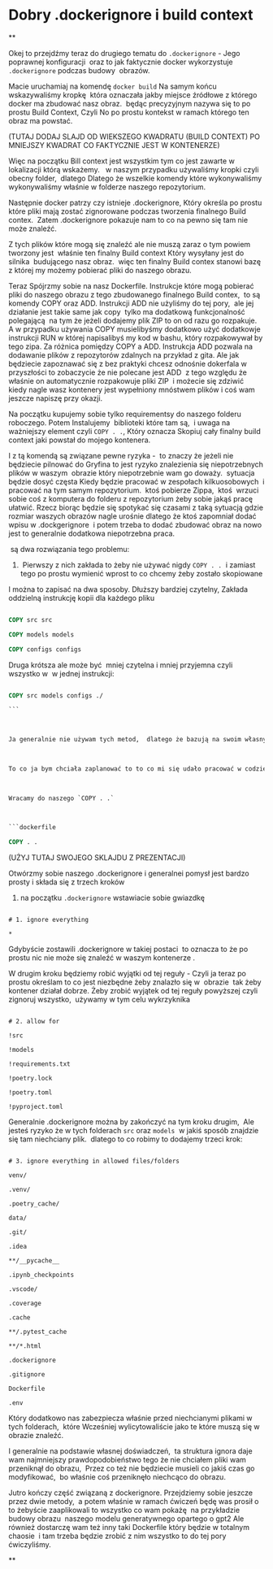 # Dobry .dockerignore i build context

**

Okej to przejdźmy teraz do drugiego tematu do `.dockerignore` - Jego poprawnej konfiguracji  oraz to jak faktycznie docker wykorzystuje `.dockerignore` podczas budowy  obrazów.

  

Macie uruchamiaj na komendę `docker build` Na samym końcu wskazywaliśmy kropkę  która oznaczała jakby miejsce źródłowe z którego docker ma zbudować nasz obraz.  będąc precyzyjnym nazywa się to po prostu Build Context, Czyli No po prostu kontekst w ramach którego ten obraz ma powstać.

  

(TUTAJ DODAJ SLAJD OD WIEKSZEGO KWADRATU (BUILD CONTEXT) PO MNIEJSZY KWADRAT CO FAKTYCZNIE JEST W KONTENERZE)

  

Więc na początku Bill context jest wszystkim tym co jest zawarte w lokalizacji którą wskażemy.   w naszym przypadku używaliśmy kropki czyli obecny folder,  dlatego Dlatego że wszelkie komendy które wykonywaliśmy wykonywaliśmy właśnie w folderze naszego repozytorium.

  

Następnie docker patrzy czy istnieje .dockerignore, Który określa po prostu które pliki mają zostać zignorowane podczas tworzenia finalnego Build contex.  Zatem .dockerignore pokazuje nam to co na pewno się tam nie może znaleźć. 

  

Z tych plików które mogą się znaleźć ale nie muszą zaraz o tym powiem tworzony jest  właśnie ten finalny Build context Który wysyłany jest do silnika  budującego nasz obraz.  więc ten finalny Build contex stanowi bazę z której my możemy pobierać pliki do naszego obrazu. 

  

Teraz Spójrzmy sobie na nasz Dockerfile. Instrukcje które mogą pobierać pliki do naszego obrazu z tego zbudowanego finalnego Build contex,  to są komendy COPY oraz ADD. Instrukcji ADD nie użyliśmy do tej pory,  ale jej działanie jest takie same jak copy  tylko ma dodatkową funkcjonalność  polegającą  na tym że jeżeli dodajemy plik ZIP to on od razu go rozpakuje.  A w przypadku używania COPY musielibyśmy dodatkowo użyć dodatkowje instrukcji RUN w której napisalibyś my kod w bashu, który rozpakowywał by tego zipa. Za różnica pomiędzy COPY a ADD. Instrukcja ADD pozwala na dodawanie plików z repozytorów zdalnych na przykład z gita. Ale jak będziecie zapoznawać się z bez praktyki chcesz odnośnie dokerfala w przyszłości to zobaczycie że nie polecane jest ADD  z tego względu że właśnie on automatycznie rozpakowuje pliki ZIP  i możecie się zdziwić  kiedy nagle wasz kontenery jest wypełniony mnóstwem plików i coś wam jeszcze napiszę przy okazji. 

  

Na początku kupujemy sobie tylko requirementsy do naszego folderu roboczego. Potem Instalujemy  biblioteki które tam są,  i uwaga na ważniejszy element czyli `COPY . .`, Który oznacza Skopiuj cały finalny build context jaki powstał do mojego kontenera.

  

I z tą komendą są związane pewne ryzyka -  to znaczy że jeżeli nie będziecie pilnować do Gryfina to jest ryzyko znalezienia się niepotrzebnych plików w waszym  obrazie który niepotrzebnie wam go doważy.  sytuacja będzie dosyć częsta Kiedy będzie pracować w zespołach kilkuosobowych  i pracować na tym samym repozytorium.  ktoś pobierze Zippa,  ktoś  wrzuci sobie coś z komputera do folderu z repozytorium żeby sobie jakąś pracę ułatwić. Rzecz biorąc będzie się spotykać się czasami z taką sytuacją gdzie rozmiar waszych obrazów nagle urośnie dlatego że ktoś zapomniał dodać wpisu w .dockgerignore  i potem trzeba to dodać zbudować obraz na nowo  jest to generalnie dodatkowa niepotrzebna praca.

  

 są dwa rozwiązania tego problemu:

  

1.  Pierwszy z nich zakłada to żeby nie używać nigdy `COPY . .`  i zamiast tego po prostu wymienić wprost to co chcemy żeby zostało skopiowane
    

  

I można to zapisać na dwa sposoby. Dłuższy bardziej czytelny, Zakłada oddzielną instrukcję kopii dla każdego pliku 

  

```dockerfile

COPY src src

COPY models models

COPY configs configs

```

  

Druga krótsza ale może być  mniej czytelna i mniej przyjemna czyli wszystko w  w jednej instrukcji:

  

```dockerfile

COPY src models configs ./

``` 

  

Ja generalnie nie używam tych metod,  dlatego że bazują na swoim własnym doświadczeniu  te dockerfile powstają wtedy takie duże,  jeśli stosowana jest to podejście jedno COPY na jeden plik, Albo ta instrukcja copy jest taka długa na cały Dockerfile.

  

To co ja bym chciała zaplanować to to co mi się udało pracować w codziennej pracy i bazują na swojej doświadczeniach działa to  Bardzo dobrze. Druga metoda polega na sprytnym zdefiniowaniu .dockerignore  w taki sposób żebyśmy mogli go zdefiniować raz  i porządnie  i nie musieć zaglądać do niego prawie wcale  i I mieć gwarancję tego że faktycznie w waszym obrazie znajdzie się to co jest wymagane i nic więcej

  

Wracamy do naszego `COPY . .` 

  

```dockerfile

COPY . .

```

  

(UŻYJ TUTAJ SWOJEGO SKLAJDU Z PREZENTACJI)

  

Otwórzmy sobie naszego .dockerignore i generalnei pomysł jest bardzo prosty i składa się z trzech kroków

  
  
  
  

1. na początku `.dockerignore` wstawiacie sobie gwiazdkę
    

  

```gitignore

# 1. ignore everything

*

```

  

Gdybyście zostawili .dockerignore w takiej postaci  to oznacza to że po prostu nic nie może się znaleźć w waszym kontenerze .

  

W drugim kroku będziemy robić wyjątki od tej reguły - Czyli ja teraz po prostu określam to co jest niezbędne żeby znalazło się w  obrazie  tak żeby kontener działał dobrze. Żeby zrobić wyjątek od tej reguły powyższej czyli zignoruj wszystko,  używamy w tym celu wykrzyknika 

  

```gitignore

# 2. allow for

!src

!models

!requirements.txt

!poetry.lock

!poetry.toml

!pyproject.toml

```

  

Generalnie .dockerignore można by zakończyć na tym kroku drugim,  Ale jesteś ryzyko że w tych folderach `src` oraz `models`  w jakiś sposób znajdzie się tam niechciany plik.  dlatego to co robimy to dodajemy trzeci krok:

  

```gitignore

# 3. ignore everything in allowed files/folders

venv/

.venv/

.poetry_cache/

data/

.git/

.idea

**/__pycache__

.ipynb_checkpoints

.vscode/

.coverage

.cache

**/.pytest_cache

**/*.html

.dockerignore

.gitignore

Dockerfile

.env

```

  

Który dodatkowo nas zabezpiecza właśnie przed niechcianymi plikami w tych folderach,  które Wcześniej wylicytowaliście jako te które muszą się w obrazie znaleźć.

  

I generalnie na podstawie własnej doświadczeń,  ta struktura ignora daje wam najmniejszy prawdopodobieństwo tego że nie chciałem pliki wam przeniknął do obrazu,  Przez co też nie będziecie musieli co jakiś czas go modyfikować,  bo właśnie coś przeniknęło niechcąco do obrazu. 

  

Jutro kończy część związaną z dockerignore. Przejdziemy sobie jeszcze przez dwie metody,  a potem właśnie w ramach ćwiczeń będę was prosił o to żebyście zaaplikowali to wszystko co wam pokażę  na przykładzie  budowy obrazu  naszego modelu generatywnego opartego o gpt2 Ale również dostarczę wam też inny taki Dockerfile który będzie w totalnym chaosie  i tam trzeba będzie zrobić z nim wszystko to do tej pory ćwiczyliśmy.

  
  
**
